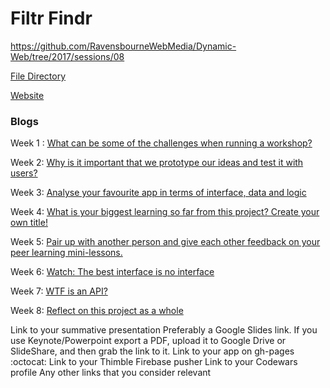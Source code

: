 # Filtr Findr
https://github.com/RavensbourneWebMedia/Dynamic-Web/tree/2017/sessions/08

[File Directory](https://github.com/CallumLovekin28/Open-Innovation-App)

[Website](https://callumlovekin28.github.io/Open-Innovation-App/)

### Blogs

Week 1 : [What can be some of the challenges when running a workshop?](https://medium.com/@c.lovekin/what-can-be-some-of-the-challenges-when-running-a-workshop-804fff4134ca) 

Week 2: [Why is it important that we prototype our ideas and test it with users?](https://medium.com/@c.lovekin/why-is-it-important-that-we-prototype-our-ideas-and-test-it-with-users-7349e21a4d63) 

Week 3: [Analyse your favourite app in terms of interface, data and logic]() 

Week 4: [What is your biggest learning so far from this project? Create your own title!]() 

Week 5: [Pair up with another person and give each other feedback on your peer learning mini-lessons.](https://medium.com/@c.lovekin/peer-feedback-on-javascript-mini-lessons-bea12d7d6c89)

Week 6: [Watch: The best interface is no interface](https://medium.com/@c.lovekin/the-best-interface-is-no-interface-5521bfcf1664) 

Week 7: [WTF is an API?]() 

Week 8: [Reflect on this project as a whole]() 



Link to your summative presentation
Preferably a Google Slides link.
If you use Keynote/Powerpoint export a PDF, upload it to Google Drive or SlideShare, and then grab the link to it.
Link to your app on gh-pages :octocat:
Link to your Thimble Firebase pusher
Link to your Codewars profile
Any other links that you consider relevant



